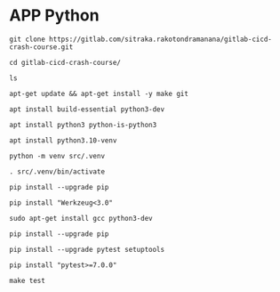 # APP Python
```
git clone https://gitlab.com/sitraka.rakotondramanana/gitlab-cicd-crash-course.git
```
```  
cd gitlab-cicd-crash-course/
```
```
ls
```
```
apt-get update && apt-get install -y make git
```
```
apt install build-essential python3-dev
```

```
apt install python3 python-is-python3
```
```
apt install python3.10-venv
```
```
python -m venv src/.venv
```
```
. src/.venv/bin/activate
```
```
pip install --upgrade pip
```
```
pip install "Werkzeug<3.0"
```
```
sudo apt-get install gcc python3-dev
```
```
pip install --upgrade pip
```
```
pip install --upgrade pytest setuptools
```
```
pip install "pytest>=7.0.0"
```
```
make test




```

